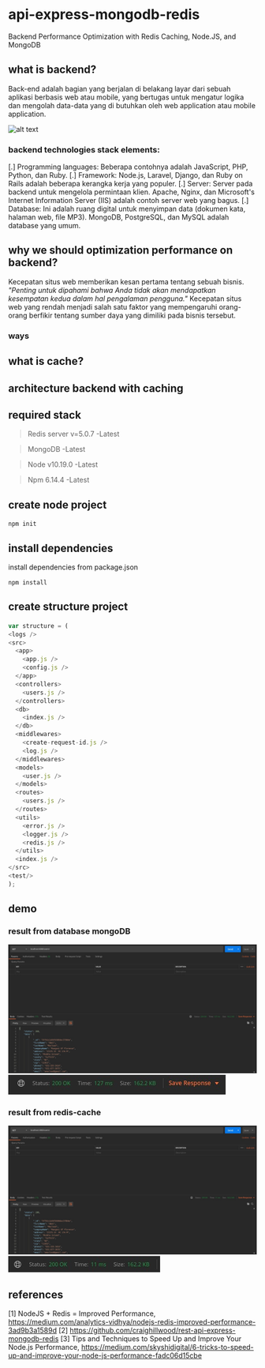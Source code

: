 # api-express-mongodb-redis
Backend Performance Optimization with Redis Caching, Node.JS, and MongoDB

## what is backend?
Back-end adalah bagian yang berjalan di belakang layar dari sebuah aplikasi berbasis web atau mobile, yang bertugas untuk mengatur logika dan mengolah data-data yang di butuhkan oleh web application atau mobile application.

![alt text](https://reinvently.com/wp-content/uploads/2019/08/scheme.jpg)

### backend technologies stack elements:

[.] Programming languages: Beberapa contohnya adalah JavaScript, PHP, Python, dan Ruby.
[.] Framework: Node.js, Laravel, Django, dan Ruby on Rails adalah beberapa kerangka kerja yang populer.
[.] Server: Server pada backend untuk mengelola permintaan klien. Apache, Nginx, dan Microsoft's Internet Information Server (IIS) adalah contoh server web yang bagus.
[.] Database: Ini adalah ruang digital untuk menyimpan data (dokumen kata, halaman web, file MP3). MongoDB, PostgreSQL, dan MySQL adalah database yang umum.

## why we should optimization performance on backend?
Kecepatan situs web memberikan kesan pertama tentang sebuah bisnis. 
*"Penting untuk dipahami bahwa Anda tidak akan mendapatkan kesempatan kedua dalam hal pengalaman pengguna."* 
Kecepatan situs web yang rendah menjadi salah satu faktor yang mempengaruhi orang-orang berfikir tentang sumber daya yang dimiliki pada bisnis tersebut.

### ways

## what is cache?

## architecture backend with caching

## required stack
> Redis server v=5.0.7    -Latest

> MongoDB                 -Latest

> Node v10.19.0           -Latest

> Npm 6.14.4              -Latest


## create node project
```
npm init
```

## install dependencies
install dependencies from package.json
```
npm install
```

## create structure project
```js 
var structure = (
<logs />
<src>
  <app>
    <app.js />
    <config.js />
  </app>
  <controllers>
    <users.js />
  </controllers>
  <db>
    <index.js />
  </db>
  <middlewares>
    <create-request-id.js />
    <log.js />
  </middlewares>
  <models>
    <user.js />
  </models>
  <routes>
    <users.js />
  </routes>
  <utils>
    <error.js />
    <logger.js />
    <redis.js />
  </utils>
  <index.js />
</src>
<test/>
);
```

## demo
### result from database mongoDB
![alt text](https://github.com/basonipresent/api-express-mongodb-redis/blob/main/test/result/res-no-cache-1.jpeg?)
![alt text](https://github.com/basonipresent/api-express-mongodb-redis/blob/main/test/result/res-no-cache-2.jpeg)
### result from redis-cache
![alt text](https://github.com/basonipresent/api-express-mongodb-redis/blob/main/test/result/res-cache-1.jpeg)
![alt text](https://github.com/basonipresent/api-express-mongodb-redis/blob/main/test/result/res-cache-2.jpeg)

## references
[1] NodeJS + Redis = Improved Performance,  
  https://medium.com/analytics-vidhya/nodejs-redis-improved-performance-3ad9b3a1589d
[2] https://github.com/craighillwood/rest-api-express-mongodb-redis
[3] Tips and Techniques to Speed Up and Improve Your Node.js Performance, 
  https://medium.com/skyshidigital/6-tricks-to-speed-up-and-improve-your-node-js-performance-fadc06d15cbe
